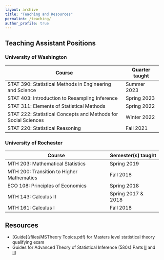 ```yaml
---
layout: archive
title: "Teaching and Resources"
permalink: /teaching/
author_profile: true
---
```


## Teaching Assistant Positions

### University of Washington

| Course                                                         | Quarter taught| 
| --------                                                       | ------        |
| STAT 390: Statistical Methods in Engineering and Science       | Summer 2023   |
| STAT 403: Introduction to Resampling Inference                 | Spring 2023   | 
| STAT 311: Elements of Statistical Methods                      | Spring 2022   |
| STAT 222: Statistical Concepts and Methods for Social Sciences | Winter 2022   |
| STAT 220: Statistical Reasoning                                | Fall 2021     |


### University of Rochester

| Course                                                         | Semester(s) taught| 
| --------                                                       | ------            |
| MTH 203: Mathematical Statistics                               | Spring 2019       |
| MTH 200: Transition to Higher Mathematics                      | Fall 2018         |
| ECO 108: Principles of Economics                               | Spring 2018       |
| MTH 143: Calculus II                                           | Spring 2017 & 2018|
| MTH 161: Calculus I                                            | Fall 2018         |

## Resources

* [Guide](/files/MSTheory Topics.pdf) for Masters level statistical theory qualifying exam 
* Guides for Advanced Theory of Statistical Inference (580s) Parts [II](/files/STAT_582_Final_Guide.pdf) and [III](/files/STAT_583_Final_Guide.pdf)






